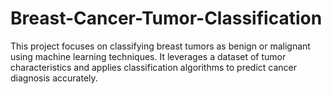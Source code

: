 # Breast-Cancer-Tumor-Classification
This project focuses on classifying breast tumors as benign or malignant using machine learning techniques. It leverages a dataset of tumor characteristics and applies classification algorithms to predict cancer diagnosis accurately.
